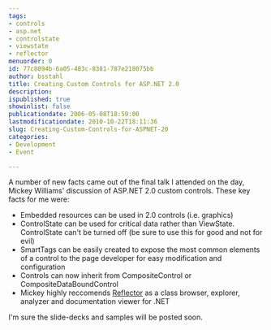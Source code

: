 ```yaml
---
tags:
- controls
- asp.net
- controlstate
- viewstate
- reflector
menuorder: 0
id: 77c8094b-6a05-483c-8381-787e218075bb
author: bsstahl
title: Creating Custom Controls for ASP.NET 2.0
description: 
ispublished: true
showinlist: false
publicationdate: 2006-05-08T18:59:00
lastmodificationdate: 2010-10-22T18:11:36
slug: Creating-Custom-Controls-for-ASPNET-20
categories:
- Development
- Event

---
```

A number of new facts came out of the final talk I attended on the day, Mickey Williams' discussion of ASP.NET 2.0 custom controls. These key facts for me were:   
  

- Embedded resources can be used in 2.0 controls (i.e. graphics)
- ControlState can be used for critical data rather than ViewState. ControlState can't be turned off (be sure to use this for good and not for evil)
- SmartTags can be easily created to expose the most common elements of a control to the page developer for easy modification and configuration
- Controls can now inherit from CompositeControl or CompositeDataBoundControl
- Mickey highly reccomends [Reflector](http://www.aisto.com/roeder/dotnet/) as a class browser, explorer, analyzer and documentation viewer for .NET


I'm sure the slide-decks and samples will be posted soon.

